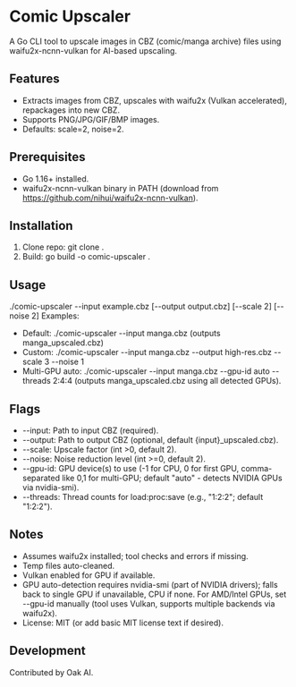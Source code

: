 # Comic Upscaler

A Go CLI tool to upscale images in CBZ (comic/manga archive) files using waifu2x-ncnn-vulkan for AI-based upscaling.

## Features

- Extracts images from CBZ, upscales with waifu2x (Vulkan accelerated), repackages into new CBZ.
- Supports PNG/JPG/GIF/BMP images.
- Defaults: scale=2, noise=2.

## Prerequisites

- Go 1.16+ installed.
- waifu2x-ncnn-vulkan binary in PATH (download from https://github.com/nihui/waifu2x-ncnn-vulkan).

## Installation

1. Clone repo: git clone <repo> .
2. Build: go build -o comic-upscaler .

## Usage

./comic-upscaler --input example.cbz [--output output.cbz] [--scale 2] [--noise 2]
Examples:
- Default: ./comic-upscaler --input manga.cbz (outputs manga_upscaled.cbz)
- Custom: ./comic-upscaler --input manga.cbz --output high-res.cbz --scale 3 --noise 1
- Multi-GPU auto: ./comic-upscaler --input manga.cbz --gpu-id auto --threads 2:4:4 (outputs manga_upscaled.cbz using all detected GPUs).

## Flags

- --input: Path to input CBZ (required).
- --output: Path to output CBZ (optional, default {input}_upscaled.cbz).
- --scale: Upscale factor (int >0, default 2).
- --noise: Noise reduction level (int >=0, default 2).
- --gpu-id: GPU device(s) to use (-1 for CPU, 0 for first GPU, comma-separated like 0,1 for multi-GPU; default "auto" - detects NVIDIA GPUs via nvidia-smi).
- --threads: Thread counts for load:proc:save (e.g., "1:2:2"; default "1:2:2").

## Notes

- Assumes waifu2x installed; tool checks and errors if missing.
- Temp files auto-cleaned.
- Vulkan enabled for GPU if available.
- GPU auto-detection requires nvidia-smi (part of NVIDIA drivers); falls back to single GPU if unavailable, CPU if none. For AMD/Intel GPUs, set --gpu-id manually (tool uses Vulkan, supports multiple backends via waifu2x).
- License: MIT (or add basic MIT license text if desired).

## Development

Contributed by Oak AI.